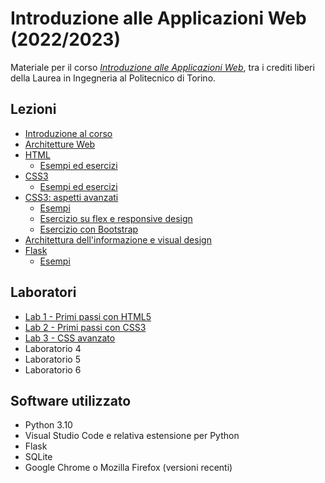 # Introduzione alle Applicazioni Web (2022/2023)

Materiale per il corso _[Introduzione alle Applicazioni Web](https://github.com/polito-iaw-2022)_, tra i crediti liberi della Laurea in Ingegneria al Politecnico di Torino.

## Lezioni

* [Introduzione al corso](./slide/00-intro.pdf)
* [Architetture Web](./slide/01-web-architectures.pdf)
* [HTML](./slide/02-html.pdf)
  * [Esempi ed esercizi](./esercizi/02-html/)
* [CSS3](./slide/03-css.pdf)
  * [Esempi ed esercizi](./esercizi/03-css/)
* [CSS3: aspetti avanzati](./slide/04-more-css.pdf)
  * [Esempi](./esercizi/04-more-css/)
  * [Esercizio su flex e responsive design](./esercizi/04-more-css/01-esercizio-flex-responsive/)
  * [Esercizio con Bootstrap](./esercizi/04-more-css/02-esercizio-bootstrap/)
* [Architettura dell'informazione e visual design](./slide/05-ia-visual-design.pdf)
* [Flask](./slide/06-flask.pdf)
  * [Esempi](./esercizi/06-flask/)

## Laboratori
* [Lab 1 - Primi passi con HTML5](./laboratori/lab-01/lab-1-primi-passi-html.pdf)
* [Lab 2 - Primi passi con CSS3](./laboratori/lab-02/lab-2-css.pdf)
* [Lab 3 - CSS avanzato](./laboratori/lab-03/lab-3-css-avanzato.pdf)
* Laboratorio 4
* Laboratorio 5
* Laboratorio 6

## Software utilizzato
* Python 3.10
* Visual Studio Code e relativa estensione per Python
* Flask
* SQLite
* Google Chrome o Mozilla Firefox (versioni recenti)
